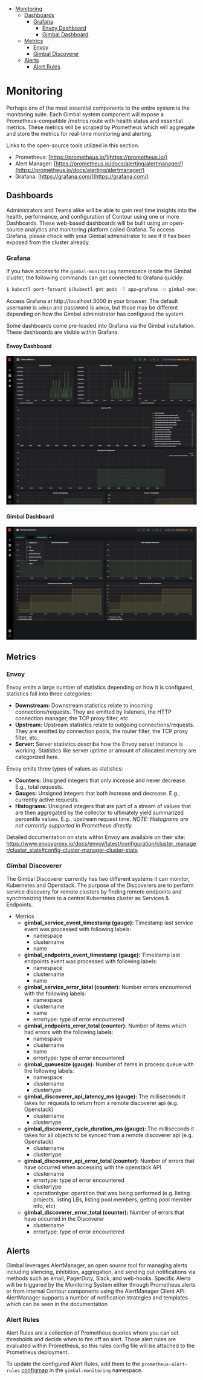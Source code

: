 <!-- TOC -->

- [Monitoring](#monitoring)
    - [Dashboards](#dashboards)
        - [Grafana](#grafana)
            - [Envoy Dashboard](#envoy-dashboard)
            - [Gimbal Dashboard](#gimbal-dashboard)
    - [Metrics](#metrics)
        - [Envoy](#envoy)
        - [Gimbal Discoverer](#gimbal-discoverer)
    - [Alerts](#alerts)
        - [Alert Rules](#alert-rules)

<!-- /TOC -->

# Monitoring

Perhaps one of the most essential components to the entire system is the monitoring suite.  Each Gimbal system component will expose a Prometheus-compatible /metrics route with health status and essential metrics.  These metrics will be scraped by Prometheus which will aggregate and store the metrics for real-time monitoring and alerting. 

Links to the open-source tools utilized in this section:
- Prometheus: [https://prometheus.io/](https://prometheus.io/)
- Alert Manager: [https://prometheus.io/docs/alerting/alertmanager/](https://prometheus.io/docs/alerting/alertmanager/)
- Grafana: [https://grafana.com/](https://grafana.com/)

## Dashboards

Administrators and Teams alike will be able to gain real time insights into the health, performance, and configuration of Contour using one or more Dashboards. These web-based dashboards will be built using an open-source analytics and monitoring platform called Grafana. To access Grafana, please check with your Gimbal administrator to see if it has been exposed from the cluster already. 

### Grafana

If you have access to the `gimbal-monitoring` namespace inside the Gimbal cluster, the following commands can get connected to Grafana quickly:

```sh
$ kubectl port-forward $(kubectl get pods -l app=grafana -n gimbal-monitoring -o jsonpath='{.items[0].metadata.name}') 3000 -n gimbal-monitoring
```

Access Grafana at http://localhost:3000 in your browser. The default username is `admin` and password is `admin`, but those may be different depending on how the Gimbal administrator has configured the system. 

Some dashboards come pre-loaded into Grafana via the Gimbal installation. These dashboards are visible within Grafana.

#### Envoy Dashboard

![Envoy Dashboard](images/envoy-dashboard.png)

#### Gimbal Dashboard

![Envoy Dashboard](images/gimbal-dashboard.png)

## Metrics

### Envoy

Envoy emits a large number of statistics depending on how it is configured, statistics fall into three categories:

- **Downstream:** Downstream statistics relate to incoming connections/requests. They are emitted by listeners, the HTTP connection manager, the TCP proxy filter, etc.
- **Upstream:** Upstream statistics relate to outgoing connections/requests. They are emitted by connection pools, the router filter, the TCP proxy filter, etc.
- **Server:** Server statistics describe how the Envoy server instance is working. Statistics like server uptime or amount of allocated memory are categorized here.

Envoy emits three types of values as statistics:

- **Counters:** Unsigned integers that only increase and never decrease. E.g., total requests.
- **Gauges:** Unsigned integers that both increase and decrease. E.g., currently active requests.
- **Histograms:** Unsigned integers that are part of a stream of values that are then aggregated by the collector to ultimately yield summarized percentile values. E.g., upstream request time. _NOTE: Histograms are not currently supported in Prometheus directly._

Detailed documentation on stats within Envoy are available on their site: https://www.envoyproxy.io/docs/envoy/latest/configuration/cluster_manager/cluster_stats#config-cluster-manager-cluster-stats

### Gimbal Discoverer

The Gimbal Discoverer currently has two different systems it can monitor, Kubernetes and Openstack. The purpose of the Discoverers are to perform service discovery for remote clusters by finding remote endpoints and synchronizing them to a central Kubernetes cluster as Services & Endpoints.

- Metrics
  - **gimbal_service_event_timestamp (gauge):** Timestamp last service event was processed with following labels:
    - namespace
    - clustername
    - name
  - **gimbal_endpoints_event_timestamp (gauge):** Timestamp last endpoints event was processed with following labels:
    - namespace
    - clustername
    - name
  - **gimbal_service_error_total (counter):** Number errors encountered with the following labels:
    - namespace
    - clustername
    - name
    - errortype: type of error encountered
  - **gimbal_endpoints_error_total (counter):** Number of items which had errors with the following labels:
    - namespace
    - clustername
    - name
    - errortype: type of error encountered
  - **gimbal_queuesize (gauge):** Number of items in process queue with the following labels:
    - namespace
    - clustername
    - clustertype
  - **gimbal_discoverer_api_latency_ms (gauge):** The milliseconds it takes for requests to return from a remote discoverer api (e.g. Openstack)
    - clustername
    - clustertype
  - **gimbal_discoverer_cycle_duration_ms (gauge):** The milliseconds it takes for all objects to be synced from a remote discoverer api (e.g. Openstack)
    - clustername
    - clustertype
  - **gimbal_discoverer_api_error_total (counter):** Number of errors that have occurred when accessing with the openstack API
    - clustername
    - errortype: type of error encountered
    - clustertype
    - operationtype: operation that was being performed (e.g. listing projects, listing LBs, listing pool members, getting pool member info, etc)
  - **gimbal_discoverer_error_total (counter):** Number of errors that have occurred in the Discoverer
    - clustername
    - errortype: type of error encountered

## Alerts

Gimbal leverages AlertManager, an open source tool for managing alerts including silencing, inhibition, aggregation, and sending out notifications via methods such as email, PagerDuty, Slack, and web-hooks.  Specific Alerts will be triggered by the Monitoring System either through Prometheus alerts or from internal Contour components using the AlertManager Client API.  AlertManager supports a number of notification strategies and templates which can be seen in the documentation

### Alert Rules

Alert Rules are a collection of Prometheus queries where you can set thresholds and decide when to fire off an alert. These alert rules are evaluated within Prometheus, so this rules config file will be attached to the Prometheus deployment.

To update the configured Alert Rules, add them to the `prometheus-alert-rules` [configmap](../deployment/prometheus/02-prometheus-alertrules-configmap.yaml) in the `gimbal-monitoring` namespace. 